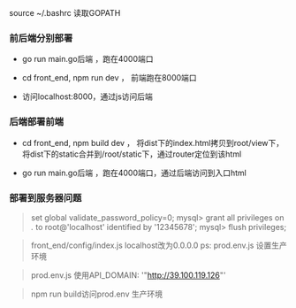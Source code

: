 source ~/.bashrc 读取GOPATH

### 前后端分别部署
* go run main.go后端 ，跑在4000端口

* cd front_end, npm run dev ， 前端跑在8000端口

* 访问localhost:8000，通过js访问后端


### 后端部署前端

* cd front_end, npm build dev ， 将dist下的index.html拷贝到root/view下，将dist下的static合并到/root/static下，通过router定位到该html

* go run main.go后端 ，跑在4000端口，通过后端访问到入口html

### 部署到服务器问题
>set global validate_password_policy=0; 
mysql> grant all privileges on *.* to root@'localhost' identified by '12345678';
mysql> flush privileges;

> front_end/config/index.js localhost改为0.0.0.0
ps: prod.env.js 设置生产环境

> prod.env.js 使用API_DOMAIN: '"http://39.100.119.126"'

> npm run build访问prod.env 生产环境
